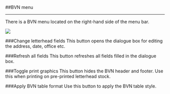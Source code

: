 <section id="templates-page-bvn-menu">
</section>

##BVN menu
<hr>
There is a BVN menu located on the right-hand side of the menu bar.

![]({{site.baseurl}}/assets/templates-bvn-menu.jpg)

###Change letterhead fields
This button opens the dialogue box for editing the address, date, office etc.

###Refresh all fields
This button refreshes all fields filled in the dialogue box.

###Toggle print graphics
This button hides the BVN header and footer. Use this when printing on pre-printed letterhead stock.

###Apply BVN table format
Use this button to apply the BVN table style.